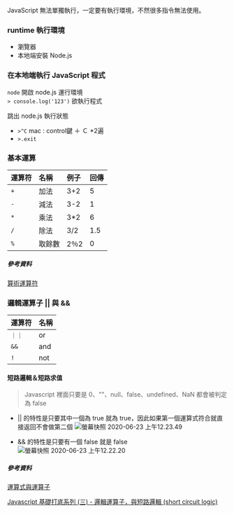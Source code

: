 JavaScript 無法單獨執行，一定要有執行環境，不然很多指令無法使用。

### runtime 執行環境
- 瀏覽器
- 本地端安裝 Node.js

### 在本地端執行 JavaScript 程式
`node` 開啟 node.js 運行環境  
`> console.log('123')` 欲執行程式  

跳出 node.js 執行狀態
- `>^C`  mac : control鍵 ＋ Ｃ *2遍  
- `>.exit`


### 基本運算
| 運算符 | 名稱 | 例子 | 回傳|
|  :----  | :----  | :----  | :----  |
| `+` | 加法 | 3+2 |5|
|`-`| 減法 | 3-2 |1|
|`*`| 乘法 | 3*2 |6|
|`/`| 除法 | 3/2 |1.5|
|`%`| 取餘數 | 2％2 |0|

##### 參考資料
[算術運算符](https://developer.mozilla.org/zh-TW/docs/Learn/JavaScript/First_steps/Math)   

### 邏輯運算子 || 與 &&

| 運算符 | 名稱 |   
|  :----  | :----  |   
| `｜｜` | or |   
|`&&`| and |   
|`!`| not |   

#### 短路邏輯＆短路求值
 >Javascript 裡面只要是 0、""、null、false、undefined、NaN 都會被判定為 false

 - ||  的特性是只要其中一個為 true 就為 true，因此如果第一個運算式符合就直接返回不會做第二個
![螢幕快照 2020-06-23 上午12.23.49](https://i.imgur.com/Wu3bymg.png)

- && 的特性是只要有一個 false 就是 false
![螢幕快照 2020-06-23 上午12.22.20](https://i.imgur.com/bAXFx3P.png)


##### 參考資料
[運算式與運算子](https://developer.mozilla.org/zh-TW/docs/Web/JavaScript/Guide/Expressions_and_Operators)  

[Javascript 基礎打底系列 (三) - 邏輯運算子，與短路邏輯 (short circuit logic) ](https://sweeteason.pixnet.net/blog/post/43022921-javascript-%E5%9F%BA%E7%A4%8E%E6%89%93%E5%BA%95%E7%B3%BB%E5%88%97-%28%E4%B8%89%29---%E9%82%8F%E8%BC%AF%E9%81%8B%E7%AE%97%E5%AD%90%EF%BC%8C%E8%88%87)